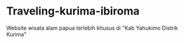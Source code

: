 # Traveling-kurima-ibiroma
Website wisata alam papua terlebih khusus di "Kab Yahukimo Distrik Kurima"
